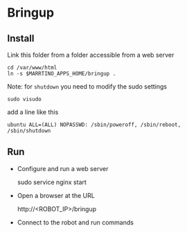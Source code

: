 # Bringup #

## Install ##

Link this folder from a folder accessible from a web server

    cd /var/www/html
    ln -s $MARRTINO_APPS_HOME/bringup .


Note: for ```shutdown``` you need to modify the sudo settings

    sudo visudo

add a line like this

    ubuntu ALL=(ALL) NOPASSWD: /sbin/poweroff, /sbin/reboot, /sbin/shutdown


## Run ##

* Configure and run a web server

    sudo service nginx start

* Open a browser at the URL

    http://<ROBOT_IP>/bringup


* Connect to the robot and run commands


